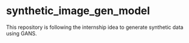 # synthetic_image_gen_model
This repository is following the internship idea to generate synthetic data using GANS. 
